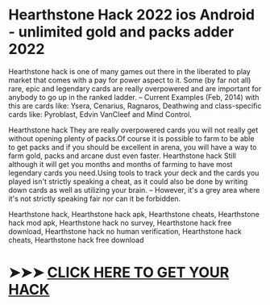 # Hearthstone Hack 2022 ios Android - unlimited gold and packs adder 2022


Hearthstone hack is one of many games out there in the liberated to play market that comes with a pay for power aspect to it. Some (by far not all) rare, epic and legendary cards are really overpowered and are important for anybody to go up in the ranked ladder. – Current Examples (Feb, 2014) with this are cards like: Ysera, Cenarius, Ragnaros, Deathwing and class-specific cards like: Pyroblast, Edvin VanCleef and Mind Control. 

Hearthstone hack They are really overpowered cards you will not really get without opening plenty of packs.Of course it is possible to farm to be able to get packs and if you should be excellent in arena, you will have a way to farm gold, packs and arcane dust even faster. Hearthstone hack Still although it will get you months and months of farming to have most legendary cards you need.Using tools to track your deck and the cards you played isn't strictly speaking a cheat, as it could also be done by writing down cards as well as utilizing your brain. – However, it's a grey area where it's not strictly speaking fair nor can it be forbidden.

Hearthstone hack, Hearthstone hack apk, Hearthstone cheats, Hearthstone hack mod apk, Hearthstone hack no survey, Hearthstone hack free download, Hearthstone hack no human verification, Hearthstone hack cheats, Hearthstone hack free download

# ➤➤➤ <a href="https://gamecheats.win/hearthstone/">CLICK HERE TO GET YOUR HACK  </a> 

